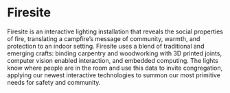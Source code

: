 # Firesite



Firesite is an interactive lighting installation that reveals the social properties of fire, translating a campfire’s message of community, warmth, and protection to an indoor setting. Firesite uses a blend of traditional and emerging crafts: binding carpentry and woodworking with 3D printed joints, computer vision enabled interaction, and embedded computing. The lights know where people are in the room and use this data to invite congregation, applying our newest interactive technologies to summon our most primitive needs for safety and community.
